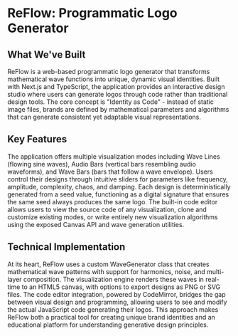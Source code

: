 # ReFlow: Programmatic Logo Generator

## What We've Built

ReFlow is a web-based programmatic logo generator that transforms mathematical wave functions into unique, dynamic visual identities. Built with Next.js and TypeScript, the application provides an interactive design studio where users can generate logos through code rather than traditional design tools. The core concept is "Identity as Code" - instead of static image files, brands are defined by mathematical parameters and algorithms that can generate consistent yet adaptable visual representations.

## Key Features

The application offers multiple visualization modes including Wave Lines (flowing sine waves), Audio Bars (vertical bars resembling audio waveforms), and Wave Bars (bars that follow a wave envelope). Users control their designs through intuitive sliders for parameters like frequency, amplitude, complexity, chaos, and damping. Each design is deterministically generated from a seed value, functioning as a digital signature that ensures the same seed always produces the same logo. The built-in code editor allows users to view the source code of any visualization, clone and customize existing modes, or write entirely new visualization algorithms using the exposed Canvas API and wave generation utilities.

## Technical Implementation

At its heart, ReFlow uses a custom WaveGenerator class that creates mathematical wave patterns with support for harmonics, noise, and multi-layer composition. The visualization engine renders these waves in real-time to an HTML5 canvas, with options to export designs as PNG or SVG files. The code editor integration, powered by CodeMirror, bridges the gap between visual design and programming, allowing users to see and modify the actual JavaScript code generating their logos. This approach makes ReFlow both a practical tool for creating unique brand identities and an educational platform for understanding generative design principles.